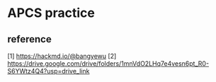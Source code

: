 # APCS practice

## reference
[1] https://hackmd.io/@bangyewu
[2] https://drive.google.com/drive/folders/1mnVdO2LHq7e4vesn6pt_R0-S6YWtz4Q4?usp=drive_link
